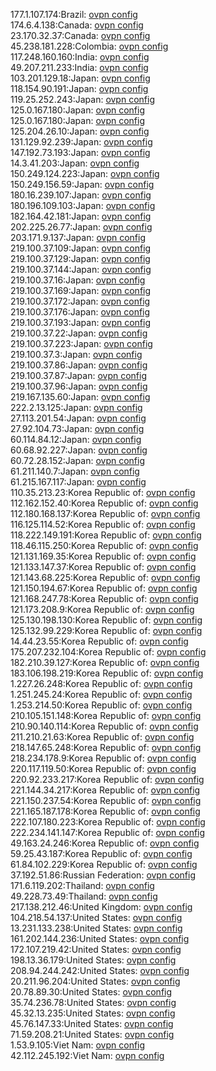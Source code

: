 177.1.107.174:Brazil: [ovpn config](vpn/177_1_107_174.ovpn)  
174.6.4.138:Canada: [ovpn config](vpn/174_6_4_138.ovpn)  
23.170.32.37:Canada: [ovpn config](vpn/23_170_32_37.ovpn)  
45.238.181.228:Colombia: [ovpn config](vpn/45_238_181_228.ovpn)  
117.248.160.160:India: [ovpn config](vpn/117_248_160_160.ovpn)  
49.207.211.233:India: [ovpn config](vpn/49_207_211_233.ovpn)  
103.201.129.18:Japan: [ovpn config](vpn/103_201_129_18.ovpn)  
118.154.90.191:Japan: [ovpn config](vpn/118_154_90_191.ovpn)  
119.25.252.243:Japan: [ovpn config](vpn/119_25_252_243.ovpn)  
125.0.167.180:Japan: [ovpn config](vpn/125_0_167_180.ovpn)  
125.0.167.180:Japan: [ovpn config](vpn/125_0_167_180.ovpn)  
125.204.26.10:Japan: [ovpn config](vpn/125_204_26_10.ovpn)  
131.129.92.239:Japan: [ovpn config](vpn/131_129_92_239.ovpn)  
147.192.73.193:Japan: [ovpn config](vpn/147_192_73_193.ovpn)  
14.3.41.203:Japan: [ovpn config](vpn/14_3_41_203.ovpn)  
150.249.124.223:Japan: [ovpn config](vpn/150_249_124_223.ovpn)  
150.249.156.59:Japan: [ovpn config](vpn/150_249_156_59.ovpn)  
180.16.239.107:Japan: [ovpn config](vpn/180_16_239_107.ovpn)  
180.196.109.103:Japan: [ovpn config](vpn/180_196_109_103.ovpn)  
182.164.42.181:Japan: [ovpn config](vpn/182_164_42_181.ovpn)  
202.225.26.77:Japan: [ovpn config](vpn/202_225_26_77.ovpn)  
203.171.9.137:Japan: [ovpn config](vpn/203_171_9_137.ovpn)  
219.100.37.109:Japan: [ovpn config](vpn/219_100_37_109.ovpn)  
219.100.37.129:Japan: [ovpn config](vpn/219_100_37_129.ovpn)  
219.100.37.144:Japan: [ovpn config](vpn/219_100_37_144.ovpn)  
219.100.37.16:Japan: [ovpn config](vpn/219_100_37_16.ovpn)  
219.100.37.169:Japan: [ovpn config](vpn/219_100_37_169.ovpn)  
219.100.37.172:Japan: [ovpn config](vpn/219_100_37_172.ovpn)  
219.100.37.176:Japan: [ovpn config](vpn/219_100_37_176.ovpn)  
219.100.37.193:Japan: [ovpn config](vpn/219_100_37_193.ovpn)  
219.100.37.22:Japan: [ovpn config](vpn/219_100_37_22.ovpn)  
219.100.37.223:Japan: [ovpn config](vpn/219_100_37_223.ovpn)  
219.100.37.3:Japan: [ovpn config](vpn/219_100_37_3.ovpn)  
219.100.37.86:Japan: [ovpn config](vpn/219_100_37_86.ovpn)  
219.100.37.87:Japan: [ovpn config](vpn/219_100_37_87.ovpn)  
219.100.37.96:Japan: [ovpn config](vpn/219_100_37_96.ovpn)  
219.167.135.60:Japan: [ovpn config](vpn/219_167_135_60.ovpn)  
222.2.13.125:Japan: [ovpn config](vpn/222_2_13_125.ovpn)  
27.113.201.54:Japan: [ovpn config](vpn/27_113_201_54.ovpn)  
27.92.104.73:Japan: [ovpn config](vpn/27_92_104_73.ovpn)  
60.114.84.12:Japan: [ovpn config](vpn/60_114_84_12.ovpn)  
60.68.92.227:Japan: [ovpn config](vpn/60_68_92_227.ovpn)  
60.72.28.152:Japan: [ovpn config](vpn/60_72_28_152.ovpn)  
61.211.140.7:Japan: [ovpn config](vpn/61_211_140_7.ovpn)  
61.215.167.117:Japan: [ovpn config](vpn/61_215_167_117.ovpn)  
110.35.213.23:Korea Republic of: [ovpn config](vpn/110_35_213_23.ovpn)  
112.162.152.40:Korea Republic of: [ovpn config](vpn/112_162_152_40.ovpn)  
112.180.168.137:Korea Republic of: [ovpn config](vpn/112_180_168_137.ovpn)  
116.125.114.52:Korea Republic of: [ovpn config](vpn/116_125_114_52.ovpn)  
118.222.149.191:Korea Republic of: [ovpn config](vpn/118_222_149_191.ovpn)  
118.46.115.250:Korea Republic of: [ovpn config](vpn/118_46_115_250.ovpn)  
121.131.169.35:Korea Republic of: [ovpn config](vpn/121_131_169_35.ovpn)  
121.133.147.37:Korea Republic of: [ovpn config](vpn/121_133_147_37.ovpn)  
121.143.68.225:Korea Republic of: [ovpn config](vpn/121_143_68_225.ovpn)  
121.150.194.67:Korea Republic of: [ovpn config](vpn/121_150_194_67.ovpn)  
121.168.247.78:Korea Republic of: [ovpn config](vpn/121_168_247_78.ovpn)  
121.173.208.9:Korea Republic of: [ovpn config](vpn/121_173_208_9.ovpn)  
125.130.198.130:Korea Republic of: [ovpn config](vpn/125_130_198_130.ovpn)  
125.132.99.229:Korea Republic of: [ovpn config](vpn/125_132_99_229.ovpn)  
14.44.23.55:Korea Republic of: [ovpn config](vpn/14_44_23_55.ovpn)  
175.207.232.104:Korea Republic of: [ovpn config](vpn/175_207_232_104.ovpn)  
182.210.39.127:Korea Republic of: [ovpn config](vpn/182_210_39_127.ovpn)  
183.106.198.219:Korea Republic of: [ovpn config](vpn/183_106_198_219.ovpn)  
1.227.26.248:Korea Republic of: [ovpn config](vpn/1_227_26_248.ovpn)  
1.251.245.24:Korea Republic of: [ovpn config](vpn/1_251_245_24.ovpn)  
1.253.214.50:Korea Republic of: [ovpn config](vpn/1_253_214_50.ovpn)  
210.105.151.148:Korea Republic of: [ovpn config](vpn/210_105_151_148.ovpn)  
210.90.140.114:Korea Republic of: [ovpn config](vpn/210_90_140_114.ovpn)  
211.210.21.63:Korea Republic of: [ovpn config](vpn/211_210_21_63.ovpn)  
218.147.65.248:Korea Republic of: [ovpn config](vpn/218_147_65_248.ovpn)  
218.234.178.9:Korea Republic of: [ovpn config](vpn/218_234_178_9.ovpn)  
220.117.119.50:Korea Republic of: [ovpn config](vpn/220_117_119_50.ovpn)  
220.92.233.217:Korea Republic of: [ovpn config](vpn/220_92_233_217.ovpn)  
221.144.34.217:Korea Republic of: [ovpn config](vpn/221_144_34_217.ovpn)  
221.150.237.54:Korea Republic of: [ovpn config](vpn/221_150_237_54.ovpn)  
221.165.187.178:Korea Republic of: [ovpn config](vpn/221_165_187_178.ovpn)  
222.107.180.223:Korea Republic of: [ovpn config](vpn/222_107_180_223.ovpn)  
222.234.141.147:Korea Republic of: [ovpn config](vpn/222_234_141_147.ovpn)  
49.163.24.246:Korea Republic of: [ovpn config](vpn/49_163_24_246.ovpn)  
59.25.43.187:Korea Republic of: [ovpn config](vpn/59_25_43_187.ovpn)  
61.84.102.229:Korea Republic of: [ovpn config](vpn/61_84_102_229.ovpn)  
37.192.51.86:Russian Federation: [ovpn config](vpn/37_192_51_86.ovpn)  
171.6.119.202:Thailand: [ovpn config](vpn/171_6_119_202.ovpn)  
49.228.73.49:Thailand: [ovpn config](vpn/49_228_73_49.ovpn)  
217.138.212.46:United Kingdom: [ovpn config](vpn/217_138_212_46.ovpn)  
104.218.54.137:United States: [ovpn config](vpn/104_218_54_137.ovpn)  
13.231.133.238:United States: [ovpn config](vpn/13_231_133_238.ovpn)  
161.202.144.236:United States: [ovpn config](vpn/161_202_144_236.ovpn)  
172.107.219.42:United States: [ovpn config](vpn/172_107_219_42.ovpn)  
198.13.36.179:United States: [ovpn config](vpn/198_13_36_179.ovpn)  
208.94.244.242:United States: [ovpn config](vpn/208_94_244_242.ovpn)  
20.211.96.204:United States: [ovpn config](vpn/20_211_96_204.ovpn)  
20.78.89.30:United States: [ovpn config](vpn/20_78_89_30.ovpn)  
35.74.236.78:United States: [ovpn config](vpn/35_74_236_78.ovpn)  
45.32.13.235:United States: [ovpn config](vpn/45_32_13_235.ovpn)  
45.76.147.33:United States: [ovpn config](vpn/45_76_147_33.ovpn)  
71.59.208.21:United States: [ovpn config](vpn/71_59_208_21.ovpn)  
1.53.9.105:Viet Nam: [ovpn config](vpn/1_53_9_105.ovpn)  
42.112.245.192:Viet Nam: [ovpn config](vpn/42_112_245_192.ovpn)  
